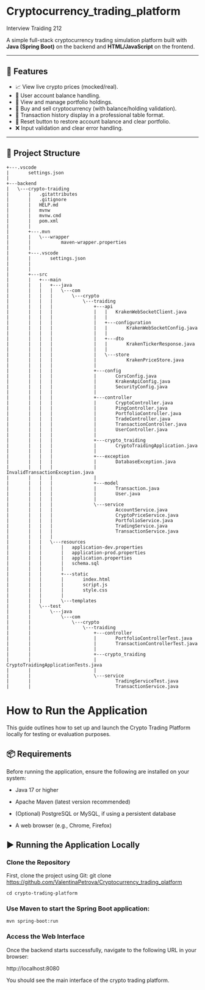 # Cryptocurrency_trading_platform
Interview Traiding 212

A simple full-stack cryptocurrency trading simulation platform built with **Java (Spring Boot)** on the backend and **HTML/JavaScript** on the frontend.

---

## 🧩 Features

- 📈 View live crypto prices (mocked/real).
- 👤 User account balance handling.
- 👜 View and manage portfolio holdings.
- 🔁 Buy and sell cryptocurrency (with balance/holding validation).
- 📜 Transaction history display in a professional table format.
- 🔄 Reset button to restore account balance and clear portfolio.
- ❌ Input validation and clear error handling.

---

## 📁 Project Structure
```
+---.vscode
|       settings.json
|
+---backend
|   \---crypto-traiding
|       |   .gitattributes
|       |   .gitignore
|       |   HELP.md
|       |   mvnw
|       |   mvnw.cmd
|       |   pom.xml
|       |
|       +---.mvn
|       |   \---wrapper
|       |           maven-wrapper.properties
|       |
|       +---.vscode
|       |       settings.json
|       |
|       |
|       +---src
|       |   +---main
|       |   |   +---java
|       |   |   |   \---com
|       |   |   |       \---crypto
|       |   |   |           \---traiding
|       |   |   |               +---api
|       |   |   |               |   |   KrakenWebSocketClient.java
|       |   |   |               |   |
|       |   |   |               |   +---configuration
|       |   |   |               |   |       KrakenWebSocketConfig.java
|       |   |   |               |   |
|       |   |   |               |   +---dto
|       |   |   |               |   |       KrakenTickerResponse.java
|       |   |   |               |   |
|       |   |   |               |   \---store
|       |   |   |               |           KrakenPriceStore.java
|       |   |   |               |
|       |   |   |               +---config
|       |   |   |               |       CorsConfig.java
|       |   |   |               |       KrakenApiConfig.java
|       |   |   |               |       SecurityConfig.java
|       |   |   |               |
|       |   |   |               +---controller
|       |   |   |               |       CryptoController.java
|       |   |   |               |       PingController.java
|       |   |   |               |       PortfolioController.java
|       |   |   |               |       TradeController.java
|       |   |   |               |       TransactionController.java
|       |   |   |               |       UserController.java
|       |   |   |               |
|       |   |   |               +---crypto_traiding
|       |   |   |               |       CryptoTraidingApplication.java
|       |   |   |               |
|       |   |   |               +---exception
|       |   |   |               |       DatabaseException.java
|       |   |   |               |       InvalidTransactionException.java
|       |   |   |               |
|       |   |   |               +---model
|       |   |   |               |       Transaction.java
|       |   |   |               |       User.java
|       |   |   |               |
|       |   |   |               \---service
|       |   |   |                       AccountService.java
|       |   |   |                       CryptoPriceService.java
|       |   |   |                       PortfolioService.java
|       |   |   |                       TradingService.java
|       |   |   |                       TransactionService.java
|       |   |   |
|       |   |   \---resources
|       |   |       |   application-dev.properties
|       |   |       |   application-prod.properties
|       |   |       |   application.properties
|       |   |       |   schema.sql
|       |   |       |
|       |   |       +---static
|       |   |       |       index.html
|       |   |       |       script.js
|       |   |       |       style.css
|       |   |       |
|       |   |       \---templates
|       |   \---test
|       |       \---java
|       |           \---com
|       |               \---crypto
|       |                   \---traiding
|       |                       +---controller
|       |                       |       PortfolioControllerTest.java
|       |                       |       TransactionControllerTest.java
|       |                       |
|       |                       +---crypto_traiding
|       |                       |       CryptoTraidingApplicationTests.java
|       |                       |
|       |                       \---service
|       |                               TradingServiceTest.java
|       |                               TransactionService.java
```
# How to Run the Application

This guide outlines how to set up and launch the Crypto Trading Platform locally for testing or evaluation purposes.

## 📦 Requirements
Before running the application, ensure the following are installed on your system:

- Java 17 or higher

- Apache Maven (latest version recommended)

- (Optional) PostgreSQL or MySQL, if using a persistent database

- A web browser (e.g., Chrome, Firefox)

## ▶️ Running the Application Locally

### Clone the Repository
First, clone the project using Git:
git clone https://github.com/ValentinaPetrova/Cryptocurrency_trading_platform

```
cd crypto-trading-platform
```

### Use Maven to start the Spring Boot application:

```
mvn spring-boot:run
```

### Access the Web Interface

Once the backend starts successfully, navigate to the following URL in your browser:

http://localhost:8080

You should see the main interface of the crypto trading platform.
